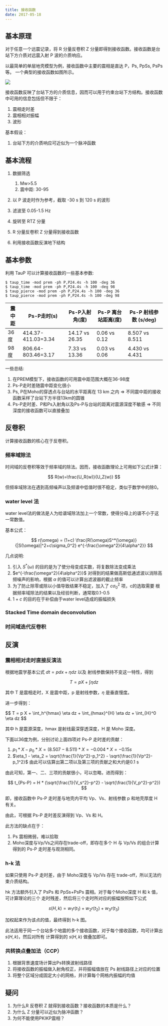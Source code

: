 ```yaml
---
title: 接收函数
date: 2017-05-18
---
```


## 基本原理

对于任意一个远震记录，将 R 分量反卷积 Z 分量即得到接收函数。接收函数是台站下方介质对远震入射
P 波的介质响应。

以最简单的单层地壳模型为例，接收函数中主要的震相是直达 P，Ps, PpSs, PsPs 等。
一个典型的接收函数如图所示。

![](https://ws2.sinaimg.cn/large/006tKfTcly1ffqt93rfjzj311g0jan00.jpg)

接收函数反映了台站下方的介质信息，因而可以用于约束台站下方结构。接收函数中可用的信息包括但不限于：

1. 震相走时差
2. 震相相对振幅
3. 波形

基本假设：

1. 台站下方的介质响应可近似为一个脉冲函数

## 基本流程

1.  数据筛选

    1. Mw>5.5
    2. 震中距: 30-95

2.  以 P 波走时作为参考，截取 -30 s 到 120 s 的波形
3.  滤波至 0.05-1.5 Hz
3.  旋转至 RTZ 分量
4.  R 分量反卷积 Z 分量得到接收函数
5.  利用接收函数反演地下结构

## 基本参数

利用 TauP 可以计算接收函数的一些基本参数:

```
$ taup_time -mod prem -ph P,P24.4s -h 100 -deg 36
$ taup_time -mod prem -ph P,P24.4s -h 100 -deg 98
$ taup_pierce -mod prem -ph P,P24.4s -h 100 -deg 36
$ taup_pierce -mod prem -ph P,P24.4s -h 100 -deg 98
```

震中距|Ps-P走时(s) | Ps-P入射角(度)| Ps-P 离台站距离(度) | Ps-P 射线参数 (s/deg)
------|------------|---------------|----------------|-----------
36度 | 414.37-411.03=3.34 | 14.17 vs 26.35 | 0.06 vs 0.12 | 8.507 vs 8.511
98度 | 806.64-803.46=3.17 | 7.33 vs 13.36  | 0.03 vs 0.06 | 4.430 vs 4.431

一些总结:

1. 在PREM模型下，接收函数的可用震中距范围大概在36-98度
2. Ps-P走时差随震中距变化很小
3. Ps, P在Moho的穿透点与台站的水平距离在 13 km 之内 => 不同震中距的接收函数采样了台站下方半径13km的圆锥
4. Ps-P走时差、P和Ps入射角以及Ps-P与台站的距离对震源深度不敏感 => 不同深度的接收函数可以直接叠加

## 反卷积

计算接收函数的核心在于反卷积。

### 频率域除法

时间域的反卷积等效于频率域的除法。因而，接收函数理论上可用如下公式计算：

$$ R(w)=\frac{U_R(w)}{U_Z(w)} $$

但频率域除法在遇到高频噪声以及频谱中低值时很不稳定，类似于数学中的除0。

### water level 法

water level法的做法是人为给谱域除法加上一个常数，使得分母上的谱不小于这一常数值。

基本公式：

$$ r(\omega) = (1+c) \frac{R(\omega)S^*(\omega)}{|S(\omega)|^2+c\sigma_0^2} e^{-\frac{\omega^2}{4\alpha^2}} $$

几点说明:

1.  引入 $S^*(\omega)$ 的目的是为了使分母变成实数，将复数除法变成乘法
2.  $e^{-\frac{\omega^2}{4\alpha^2}}$ 对得到的结果做高斯低通滤波以消除高频噪声的影响，根据
    $\alpha$ 的值可以计算出滤波器的截止频率
3.  为了防止除零或除以小值导致结果不稳定，加入了 $c\sigma_0^2$ 项，c的选取需要
    根据频率域除法的结果以及经验判断，通常取0.1-0.5
4.  $1+c$ 的目的在于补偿由于water level造成的振幅损失

### Stacked Time domain deconvolution

### 时间域迭代反卷积

## 反演

### 震相相对走时直接反演法

根据地震学基本公式 $dt = p dx + \eta dz$ 以及 射线参数保持不变这一特性，得到

$$ T = p X + \int \eta dz $$

其中 T 是震相走时，X 是震中距，p 是射线参数，$\eta$ 是垂直慢度。

进一步得到：

<div>$$ T = p X + \int_h^{hmax} \eta dz + \int_{hmax}^{H} \eta dz + \int_{H}^0 \eta dz $$</div>

其中 h 是震源深度，hmax 是射线最深穿透深度，H 是 Moho 深度。

下面以36度为例，分别讨论上面四项对 Ps-P 走时差的贡献：

1.  $p_1 * X - p_0 * X = (8.507-8.511) * X = -0.004*X=-0.15 s$
2.  $\eta_1 - \eta_2 = \sqrt{\frac{1}{Vp^2}-p_1^2} - \sqrt{\frac{1}{Vp^2}-p_1^2}$
    由此可以估算出第二项以及第三项的贡献之和大约是0.1 s

由此可知，第一、二、三项的贡献很小，可以忽略，进而得到：

$$ t_{Ps-P} = H * (\sqrt{\frac{1}{V_s^2}-p^2} - \sqrt{\frac{1}{V_p^2}-p^2}) $$

即，接收函数中 Ps-P 走时差与地壳内平均 Vp、Vs、射线参数 p 和地壳厚度 H 有关。

由此，可根据 Ps-P 走时差反演得到 Vp、Vs 和 H。

此方法的缺点在于：

1. Ps 震相微弱，难以拾取
2. Moho深度与Vp/Vs之间存在trade-off，即存在多个 H 与 Vp/Vs 的组合计算得到的 Ps-P 走时差与观测相同。

### h-k 法

如果只使用 Ps-P 走时差，由于 Moho深度与 Vp/Vs 存在 trade-off，所以无法约束介质结构。

hk 方法额外引入了 PsPs 和 PpSs+PsPs 震相。对于每个Moho深度 H 和 k 值，可计算理论的三个
走时残差，然后将三个走时所对应的振幅按照如下公式

$$ s(H,k) = w_1 r(t_1) + w_2 r(t_2) + w_3 r(t_3)$$

加权起来作为该点的值，最终得到 h-k 图。

此法适用于同一个台站多个地震的多个接收函数，对于每个接收函数，均可计算出 $s(H,k)$，然后对所有
计算得到的 $s(H,k)$ 做叠加即可。

### 共转换点叠加法（CCP）

1. 根据背景速度场计算出Ps转换波射线路径
2. 将接收函数的振幅做入射角校正，并将振幅值放在 Ps 射线路径上对应的位置
3. 将整个区域分成固定大小的网格，并计算每个网格内振幅的均值

## 疑问

1. 为什么R 反卷积 Z 就得到接收函数？接收函数的本质是什么？
2. 为什么 Z 分量可以近似为脉冲函数？
3. 为何不能使用PKIKP震相？
